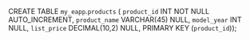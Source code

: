 <?xml version="1.0" encoding="UTF-8" ?>
<!--
<configuration>
    <include resource="org/springframework/boot/logging/logback/base.xml"/>
    <logger name="org.springframework" level="INFO"/>
    <logger name="com.venkat" level="TRACE"/>
</configuration>-->

CREATE TABLE `my_eapp`.`products` (
`product_id` INT NOT NULL AUTO_INCREMENT,
`product_name` VARCHAR(45) NULL,
`model_year` INT NULL,
`list_price` DECIMAL(10,2) NULL,
PRIMARY KEY (`product_id`));